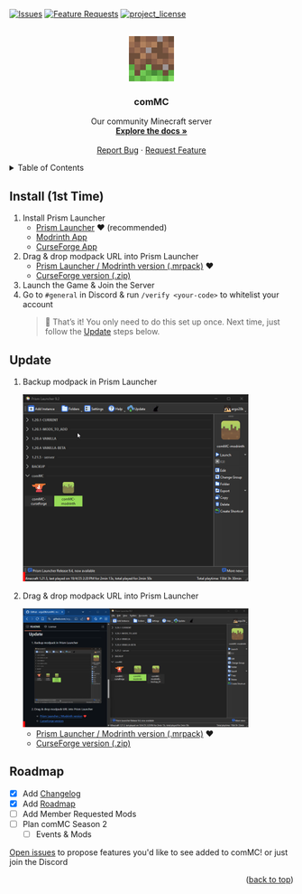 <a id="readme-top"></a>

[![Issues][issues-shield]][issues-url]
[![Feature Requests][features-shield]][features-url]
[![project_license][license-shield]][license-url]

<!-- PROJECT LOGO -->
<br />
<div align="center">
  <a href="https://github.com/argo20k/comMC">
    <img src="common/images/02 - logo - 512px.jpg" alt="Logo" width="80" height="80">
  </a>

<h3 align="center">comMC</h3>

  <p align="center">
    Our community Minecraft server
    <br />
    <a href="https://github.com/argo20k/comMC?tab=readme-ov-file#readme-top"><strong>Explore the docs »</strong></a>
    <br />
    <br />
    <a href="https://github.com/argo20k/comMC/issues/new?labels=bug&template=bug-report---.md">Report Bug</a>
    &middot;
    <a href="https://github.com/argo20k/comMC/issues/new?labels=enhancement&template=feature-request---.md">Request Feature</a>
  </p>
</div>

<!-- TABLE OF CONTENTS -->
<details>
  <summary>Table of Contents</summary>
  <ol>
    <li><a href="#install-1st-time">Install (1st Time)</a></li>
    <li><a href="#update">Update</a></li>
    <li><a href="#roadmap">Roadmap</a></li>
  </ol>
</details>

<!-- INSTALLATION -->

## Install (1st Time)

1. Install Prism Launcher
   - [Prism Launcher](https://prismlauncher.org/download/windows/) ❤️ (recommended)
   - [Modrinth App](https://modrinth.com/app)
   - [CurseForge App](https://www.curseforge.com/download/app)
2. Drag & drop modpack URL into Prism Launcher
   - [Prism Launcher / Modrinth version (.mrpack)](https://github.com/argo20k/comMC/releases/download/1.7.8/comMC-modrinth.mrpack) ❤️
   - [CurseForge version (.zip)](https://github.com/argo20k/comMC/releases/download/1.7.8/comMC-curseforge.zip)
3. Launch the Game & Join the Server
4. Go to `#general` in Discord & run `/verify <your-code>` to whitelist your account
   > 🎉 That’s it! You only need to do this set up once.
   > Next time, just follow the [Update](#update) steps below.

<!-- UPDATE -->

## Update

1. Backup modpack in Prism Launcher

   <a href="common/images/duplicate-modpack-screenshot_bar.gif?raw=true">
    <img src="common/images/duplicate-modpack-screenshot_bar.gif?raw=true" alt="Duplicate modpack Screen Shot" width="400"/>
   </a>

2. Drag & drop modpack URL into Prism Launcher

   <a href="common/images/update-modpack-screenshot_bar.gif?raw=true">
    <img src="common/images/update-modpack-screenshot_bar.gif" alt="Update modpack Screen Shot" width="400"/>
   </a>

   - [Prism Launcher / Modrinth version (.mrpack)](https://github.com/argo20k/comMC/releases/download/1.7.8/comMC-modrinth.mrpack) ❤️
   - [CurseForge version (.zip)](https://github.com/argo20k/comMC/releases/download/1.7.8/comMC-curseforge.zip)

<!-- ROADMAP -->

## Roadmap

- [x] Add [Changelog](./common/CHANGELOG.md)
- [x] Add [Roadmap](https://github.com/argo20k/comMC?tab=readme-ov-file#roadmap)
- [ ] Add Member Requested Mods
- [ ] Plan comMC Season 2
  - [ ] Events & Mods

[Open issues](https://github.com/argo20k/comMC/issues/new?labels=enhancement&template=feature-request---.md) to propose features you'd like to see added to comMC! or just join the Discord

<p align="right">(<a href="#readme-top">back to top</a>)</p>

<!-- MARKDOWN LINKS & common/images -->
<!-- https://www.markdownguide.org/basic-syntax/#reference-style-links -->

[issues-shield]: https://img.shields.io/github/issues/argo20k/comMC.svg?style=for-the-badge
[issues-url]: https://github.com/argo20k/comMC/issues
[features-shield]: https://img.shields.io/badge/-Features-black.svg?style=for-the-badge&logo=linkedin&colorB=555
[features-url]: https://github.com/argo20k/comMC/issues?q=label%3Aenhancement
[license-shield]: https://img.shields.io/github/license/argo20k/comMC.svg?style=for-the-badge
[license-url]: https://github.com/argo20k/comMC/blob/main/LICENSE
